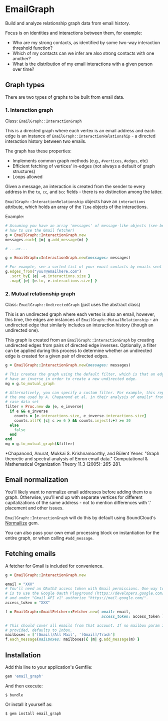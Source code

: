 # EmailGraph

Build and analyze relationship graph data from email history.

Focus is on identities and interactions between them, for example:
  * Who are my strong contacts, as identified by some two-way interaction
    threshold function?
  * Which of my contacts can we infer are also strong contacts with one another?
  * What is the distribution of my email interactions with a given person over
    time?

## Graph types

There are two types of graphs to be built from email data.

### 1. Interaction graph

Class: `EmailGraph::InteractionGraph`

This is a directed graph where each vertex is an email address and each edge is
an instance of `EmailGraph::InteractionRelationship` - a directed interaction
history between two emails.

The graph has these properties:
  * Implements common graph methods (e.g., `#vertices`, `#edges`, etc)
  * Efficient fetching of vertices' in-edges (not always a default of graph
    structures)
  * Loops allowed

Given a message, an interaction is created from the sender to every address in
the `to`, `cc`, and `bcc` fields - there is no distinction among the latter.

`EmailGraph::InteractionRelationship` objects have an `interactions` attribute,
which holds an array of the `Time` objects of the interactions.

Example:

```ruby
# Assuming you have an array 'messages' of message-like objects (see below for
# how to use the Gmail fetcher)
g = EmailGraph::InteractionGraph.new
messages.each{ |m| g.add_message(m) }

# ...or...

g = EmailGraph::InteractionGraph.new(messages: messages)

# For example, see a sorted list of your email contacts by emails sent
g.edges_from("your@emailhere.com")
  .sort_by{ |e| -e.interactions.size }
  .map{ |e| [e.to, e.interactions.size] }
```

### 2. Mutual relationship graph

Class: `EmailGraph::UndirectedGraph` (just uses the abstract class)

This is an undirected graph where each vertex is also an email, however, this
time, the edges are instances of `EmailGraph::MutualRelationship` - an
undirected edge that similarly includes an interaction history (though an
undirected one).

This graph is created from an `EmailGraph::InteractionGraph` by creating
undirected edges from pairs of directed edge inverses. Optionally, a filter can
be applied during this process to determine whether an undirected edge is
created for a given pair of directed edges.

```ruby
g = EmailGraph::InteractionGraph.new(messages: messages)

# This creates the graph using the default filter, which is that an edge has to
# have an inverse in order to create a new undirected edge.
mg = g.to_mutual_graph

# Alternatively, you can specify a custom filter. For example, this replicates
# the one used by A. Chapanond et al. in their analysis of emails* from the Enron
# case data set
filter = Proc.new do |e, e_inverse|
  if e && e_inverse
    counts = [e.interactions.size, e_inverse.interactions.size]
    counts.all?{ |c| c >= 6 } && counts.inject(:+) >= 30
  else
    false
  end
end
mg = g.to_mutual_graph(&filter)
```

\*Chapanond, Anurat, Mukkai S. Krishnamoorthy, and Bülent Yener. "Graph theoretic
and spectral analysis of Enron email data." Computational & Mathematical
Organization Theory 11.3 (2005): 265-281.

## Email normalization

You'll likely want to normalize email addresses before adding them to a graph.
Otherwise, you'll end up with separate vertices for different capitalizations of
the same address - not to mention differences with '.' placement and other
issues.

`EmailGraph::InteractionGraph` will do this by default using SoundCloud's
[Normailize](https://github.com/soundcloud/normailize) gem.

You can also pass your own email processing block on instantiation for the
entire graph, or when calling `#add_message`.

## Fetching emails

A fetcher for Gmail is included for convenience.

```ruby
g = EmailGraph::InteractionGraph.new

email = "XXX"
# You'll need an OAuth2 access token with Gmail permissions. One way to get one
# is to use the Google Oauth Playground (https://developers.google.com/oauthplayground/)
# and under "Gmail API v1" authorize "https://mail.google.com/".
access_token = "XXX"

f = EmailGraph::GmailFetcher::Fetcher.new( email: email,
                                           access_token: access_token )

# This should cover all emails from that account. If no mailbox param is
# provided, defaults to Inbox.
mailboxes = ['[Gmail]/All Mail', '[Gmail]/Trash']
f.each_message(mailboxes: mailboxes){ |m| g.add_message(m) }
```

## Installation

Add this line to your application's Gemfile:

```ruby
gem 'email_graph'
```

And then execute:

    $ bundle

Or install it yourself as:

    $ gem install email_graph
